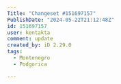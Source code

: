 ```yaml
---
Title: "Changeset #151697157"
PublishDate: "2024-05-22T21:12:48Z"
id: 151697157
user: kentakta
comment: update
created_by: iD 2.29.0
tags:
  - Montenegro
  - Podgorica

---
```


